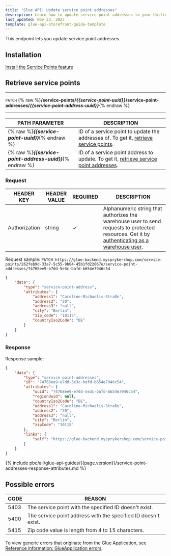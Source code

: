 ```yaml
---
title: "Glue API: Update service point addresses"
description: Learn how to update service point addresses to your Unified Commerce shop using Spryker Glue API
last_updated: Nov 23, 2023
template: glue-api-storefront-guide-template
---
```


This endpoint lets you update service point addresses.

## Installation

[Install the Service Points feature](/docs/pbc/all/service-point-management/{{page.version}}/unified-commerce/install-features/install-the-service-points-feature.html)

## Retrieve service points

***
`PATCH` {% raw %}**/service-points/*{{service-point-uuid}}*/service-point-addresses/*{{service-point-address-uuid}}***{% endraw %}
***


| PATH PARAMETER | DESCRIPTION |
| --- | --- |
| {% raw %}***{{service-point-uuid}}***{% endraw %} | ID of a service point to update the addresses of. To get it, [retrieve service points](/docs/pbc/all/service-point-management/{{page.version}}/unified-commerce/manage-using-glue-api/manage-service-points/glue-api-retrieve-service-points.html). |
| {% raw %}***{{service-point-address-uuid}}***{% endraw %} | ID of a service point address to update. To get it, [retrieve service point addresses](/docs/pbc/all/service-point-management/{{page.version}}/unified-commerce/manage-using-glue-api/manage-service-point-addresses/glue-api-retrieve-service-point-addresses.html). |


### Request

| HEADER KEY | HEADER VALUE | REQUIRED | DESCRIPTION |
|-|-|-|-|
| Authorization | string | &check; | Alphanumeric string that authorizes the warehouse user to send requests to protected resources. Get it by [authenticating as a warehouse user](/docs/pbc/all/warehouse-management-system/{{page.version}}/unified-commerce/manage-using-glue-api/glue-api-authenticate-as-a-warehouse-user.html). |

Request sample: `PATCH https://glue-backend.mysprykershop.com/service-points/262feb9d-33a7-5c55-9b04-45b1fd22067e/service-point-addresses/74768ee9-e7dd-5e3c-bafd-b654e7946c54`

```json
{
    "data": {
        "type": "service-point-address",
        "attributes": {
            "address1": "Caroline-Michaelis-Straße",
            "address2": "20",
            "address3": "null",
            "city": "Berlin",
            "zip_code": "10115",
            "countryIso2Code": "DE"
        }
    }
}
```



### Response

Response sample:

```json
{
    "data": {
        "type": "service-point-addresses",
        "id": "74768ee9-e7dd-5e3c-bafd-b654e7946c54",
        "attributes": {
            "uuid": "74768ee9-e7dd-5e3c-bafd-b654e7946c54",
            "regionUuid": null,
            "countryIso2Code": "DE",
            "address1": "Caroline-Michaelis-Straße",
            "address2": "20",
            "address3": "null",
            "city": "Berlin",
            "zipCode": "10115"
        },
        "links": {
            "self": "https://glue-backend.mysprykershop.com/service-points/262feb9d-33a7-5c55-9b04-45b1fd22067e/service-point-addresses/74768ee9-e7dd-5e3c-bafd-b654e7946c54"
        }
    }
}
```

{% include pbc/all/glue-api-guides/{{page.version}}/service-point-addresses-response-attributes.md %} <!-- To edit, see /_includes/pbc/all/glue-api-guides/202311.0/service-point-addresses-response-attributes.md -->

## Possible errors

| CODE  | REASON |
| --- | --- |
| 5403 | The service point with the specified ID doesn't exist. |
| 5400 | The service point address with the specified ID doesn't exist. |
| 5415 | Zip code value is length from 4 to 15 characters. |

To view generic errors that originate from the Glue Application, see [Reference information: GlueApplication errors](/docs/dg/dev/glue-api/{{page.version}}/rest-api/reference-information-glueapplication-errors.html).
